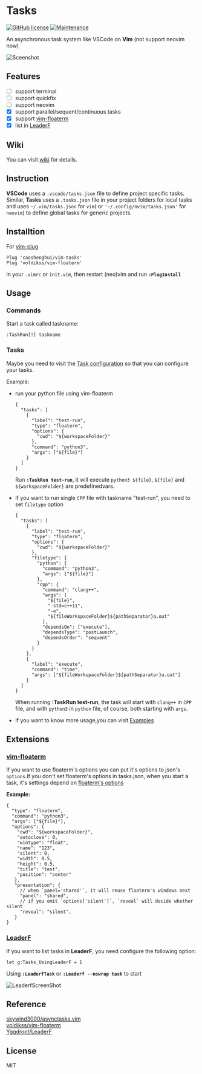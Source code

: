 # Tasks

[![GitHub license](https://img.shields.io/github/license/caoshenghui/vim-tasks)](https://github.com/caoshenghui/vim-tasks/blob/master/LICENSE) 
[![Maintenance](https://img.shields.io/maintenance/yes/2021)](https://github.com/caoshenghui/vim-tasks/graphs/commit-activity)


An asynchronous task system like VSCode on **Vim** (not support neovim now)

![Sceenshot][1]

## Features

- [ ] support terminal
- [ ] support quickfix
- [ ] support neovim
- [x] support parallel/sequent/continuous tasks
- [x] support [vim-floaterm][2]
- [x] list in [LeaderF][3]

## Wiki

You can visit [wiki][8] for details.

## Instruction

**VSCode** uses a `.vscode/tasks.json` file to define project specific tasks. Similar, **Tasks** uses a `.tasks.json` file in your project folders for local tasks and uses `~/.vim/tasks.json` for `vim`( or `'~/.config/nvim/tasks.json'` for `neovim`) to define global tasks for generic projects.

## Installtion

For [vim-plug][4]

```vim
Plug 'caoshenghui/vim-tasks'
Plug 'voldikss/vim-floaterm'
```

in your `.vimrc` or `init.vim`, then restart (neo)vim and run **`:PlugInstall`**

## Usage

### Commands

Start a task called taskname:

```vim
:TaskRun[!] taskname
```

### Tasks

Maybe you need to visit the [Task configuration][9] so that you can configure your tasks.

Example: 

- run your python file using vim-floaterm

  ```jsonc
  {
    "tasks": [
      {
        "label": "test-run",
        "type": "floaterm",
        "options": {
          "cwd": "${workspaceFolder}"
        },
        "command": "python3",
        "args": ["${file}"]
      }
    ]
  }  
  ```

  Run **`:TaskRun test-run`**, it will execute `python3 ${file}`, `${file}` and `${workspaceFolder}` are predefinedvars.
  
- If you want to run single `CPP` file with taskname "test-run", you need to set `filetype` option

  ```
  {
    "tasks": [
      {
        "label": "test-run",
        "type": "floaterm",
        "options": {
          "cwd": "${workspaceFolder}"
        },
        "filetype": {
          "python": {
            "command": "python3",
            "args": ["${file}"]
          },
          "cpp": {
            "command": "clang++",
            "args": [
              "${file}",
              "-std=c++11",
              "-o",
              "${fileWorkspaceFolder}${pathSeparator}a.out"
            ],
            "dependsOn": ["execute"],
            "dependsType": "postLaunch",
            "dependsOrder": "sequent"
          }
        }
      },
      {
        "label": "execute",
        "command": "time",
        "args": ["${fileWorkspaceFolder}${pathSeparator}a.out"]
      }
    ]
  }
  ```

  When running **:TaskRun test-run**, the task will start with `clang++` in `CPP` file, and with `python3` in `python` file, of course, both starting with `args`.
  
- If you want to know more usage,you can visit [Examples][10]

## Extensions

### [vim-floaterm][2]

If you want to use floaterm's options you can put it's options to json's `options`.If you don't set floaterm's options in tasks.json, when you start a task, it's settings depend on [floaterm's options][5]

**Example:**

```jsonc
{
  "type": "floaterm",
  "command": "python3",
  "args": ["${file}"],
  "options": {
    "cwd": "${workspaceFolder}",
    "autoclose": 0,
    "wintype": "float",
    "name": "123",
    "silent": 0,
    "width": 0.5,
    "height": 0.5,
    "title": "test",
    "position": "center"
   },
   "presentation": {
     // when `panel='shared'`, it will reuse floaterm's windows next
     "panel": "shared",
     // if you omit `options['silent']`, `reveal` will decide whether silent
     "reveal": "silent",
   }
}
```

### [LeaderF][3]

If you want to list tasks in **LeaderF**, you need configure the following option:

```vim
let g:Tasks_UsingLeaderF = 1
```

Using  **`:LeaderfTask`** or **`:Leaderf --nowrap task`** to start

![LeaderfScreenShot][7]


## Reference

[skywind3000/asynctasks.vim][6]  
[voldikss/vim-floaterm][2]  
[Yggdroot/LeaderF][3]

## License

MIT

[1]: https://user-images.githubusercontent.com/49725192/123510321-5a716800-d6ad-11eb-928b-e9316195a76d.gif
[2]: https://github.com/voldikss/vim-floaterm
[3]: https://github.com/Yggdroot/LeaderF
[4]: https://github.com/junegunn/vim-plug
[5]: https://github.com/voldikss/vim-floaterm#options
[6]: https://github.com/skywind3000/asynctasks.vim
[7]: https://user-images.githubusercontent.com/49725192/123509429-0dd75e00-d6a8-11eb-82cb-ba7cfbf90212.png
[8]: https://github.com/caoshenghui/tasksystem/wiki
[9]: https://github.com/caoshenghui/tasksystem/wiki/Task-configuration
[10]: https://github.com/caoshenghui/tasksystem/wiki/Task-configuration#Examples

